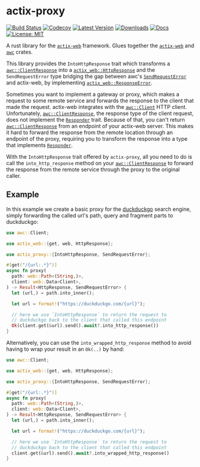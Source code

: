 # actix-proxy

[![Build Status](https://github.com/jofas/actix_proxy/actions/workflows/build.yml/badge.svg)](https://github.com/jofas/actix_proxy/actions/workflows/build.yml)
[![Codecov](https://codecov.io/gh/jofas/actix_proxy/branch/main/graph/badge.svg?token=69YKZ1JIBK)](https://codecov.io/gh/jofas/actix_proxy)
[![Latest Version](https://img.shields.io/crates/v/actix-proxy.svg)](https://crates.io/crates/actix-proxy)
[![Downloads](https://img.shields.io/crates/d/actix-proxy?label=downloads)](https://crates.io/crates/actix-proxy)
[![Docs](https://img.shields.io/badge/docs-latest-blue.svg)](https://docs.rs/actix-proxy/latest/actix-proxy)
[![License: MIT](https://img.shields.io/badge/License-MIT-blue.svg)](https://opensource.org/licenses/MIT)

A rust library for the [`actix-web`](https://actix.rs/) framework. 
Glues together the [`actix-web`] and [`awc`] crates.

This library provides the `IntoHttpResponse` trait which transforms
a [`awc::ClientResponse`] into a [`actix_web::HttpResponse`] and
the `SendRequestError` type bridging the gap between awc's 
[`SendRequestError`] and actix-web, by implementing 
[`actix_web::ResponseError`].

Sometimes you want to implement a gateway or proxy, which makes a 
request to some remote service and forwards the response to the 
client that made the request.
actix-web integrates with the [`awc::Client`] HTTP client. 
Unfortunately, [`awc::ClientResponse`], the response type of the 
client request, does not implement the [`Responder`] trait.
Because of that, you can't return [`awc::ClientResponse`] from an
endpoint of your actix-web server.
This makes it hard to forward the response from the remote location
through an endpoint of the proxy, requiring you to transform the
response into a type that implements [`Responder`].

With the `IntoHttpResponse` trait offered by `actix-proxy`, all you 
need to do is call the `into_http_response` method on your
[`awc::ClientResponse`] to forward the response from the remote 
service through the proxy to the original caller.

## Example

In this example we create a basic proxy for the [duckduckgo] search
engine, simply forwarding the called url's path, query and fragment 
parts to duckduckgo:

```rust
use awc::Client;

use actix_web::{get, web, HttpResponse};

use actix_proxy::{IntoHttpResponse, SendRequestError};

#[get("/{url:.*}")]
async fn proxy(
  path: web::Path<(String,)>,
  client: web::Data<Client>,
) -> Result<HttpResponse, SendRequestError> {
  let (url,) = path.into_inner();

  let url = format!("https://duckduckgo.com/{url}");

  // here we use `IntoHttpResponse` to return the request to 
  // duckduckgo back to the client that called this endpoint
  Ok(client.get(&url).send().await?.into_http_response())
}
```

Alternatively, you can use the `into_wrapped_http_response` method
to avoid having to wrap your result in an `Ok(..)` by hand:

```rust
use awc::Client;

use actix_web::{get, web, HttpResponse};

use actix_proxy::{IntoHttpResponse, SendRequestError};

#[get("/{url:.*}")]
async fn proxy(
  path: web::Path<(String,)>,
  client: web::Data<Client>,
) -> Result<HttpResponse, SendRequestError> {
  let (url,) = path.into_inner();

  let url = format!("https://duckduckgo.com/{url}");

  // here we use `IntoHttpResponse` to return the request to 
  // duckduckgo back to the client that called this endpoint
  client.get(&url).send().await?.into_wrapped_http_response()
}
```

[`actix-web`]: https://docs.rs/actix-web/latest/actix_web/index.html
[`actix_web::HttpResponse`]: https://docs.rs/actix-web/latest/actix_web/struct.HttpResponse.html
[`actix_web::ResponseError`]: https://docs.rs/actix-web/latest/actix_web/trait.ResponseError.html 
[`awc`]: https://docs.rs/awc/latest/awc/
[`awc::Client`]: https://docs.rs/awc/latest/awc/struct.Client.html
[`awc::ClientResponse`]: https://docs.rs/awc/latest/awc/struct.ClientResponse.html
[`SendRequestError`]: https://docs.rs/awc/latest/awc/error/enum.SendRequestError.html
[`Responder`]: https://docs.rs/actix-web/latest/actix_web/trait.Responder.html
[duckduckgo]: https://duckduckgo.com/
